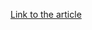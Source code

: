 [Link to the article](https://learn.microsoft.com/en-us/windows/win32/api/npapi/nf-npapi-nplogonnotify)
